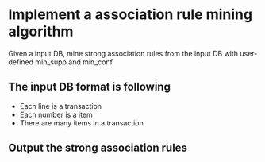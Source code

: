 # Implement a association rule mining algorithm

Given a input DB, mine strong association rules from the input DB with user-defined min_supp and min_conf

## The input DB format is following
* Each line is a transaction
* Each number is a item 
* There are many items in a transaction

## Output the strong association rules 

